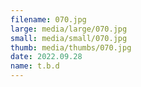 ```yaml
---
filename: 070.jpg
large: media/large/070.jpg
small: media/small/070.jpg
thumb: media/thumbs/070.jpg
date: 2022.09.28
name: t.b.d
---
```

